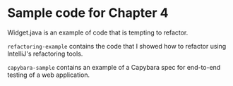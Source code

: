 # Sample code for Chapter 4

Widget.java is an example of code that is tempting to refactor.

`refactoring-example` contains the code that I showed how to refactor using IntelliJ's refactoring tools. 

`capybara-sample` contains an example of a Capybara spec for end-to-end testing of a web application.
